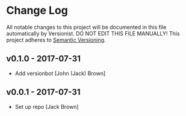 # Change Log

All notable changes to this project will be documented in this file
automatically by Versionist. DO NOT EDIT THIS FILE MANUALLY!
This project adheres to [Semantic Versioning](http://semver.org/).

## v0.1.0 - 2017-07-31

* Add versionbot [John (Jack) Brown]

## v0.0.1 - 2017-07-31

* Set up repo [Jack Brown]


